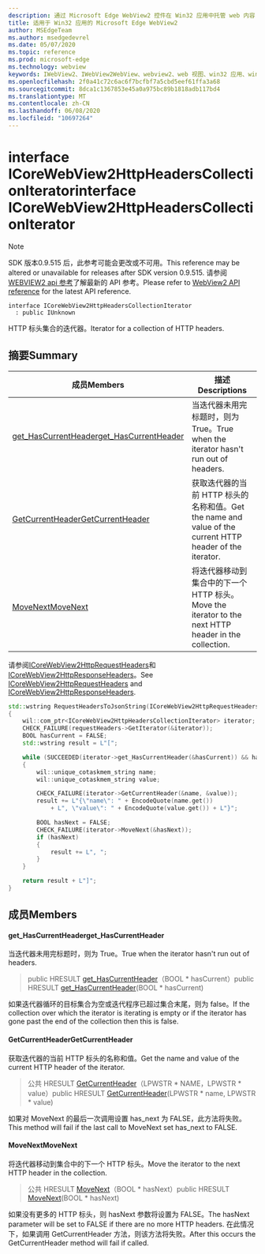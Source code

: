 ```yaml
---
description: 通过 Microsoft Edge WebView2 控件在 Win32 应用中托管 web 内容
title: 适用于 Win32 应用的 Microsoft Edge WebView2
author: MSEdgeTeam
ms.author: msedgedevrel
ms.date: 05/07/2020
ms.topic: reference
ms.prod: microsoft-edge
ms.technology: webview
keywords: IWebView2、IWebView2WebView、webview2、web 视图、win32 应用、win32、edge、ICoreWebView2、ICoreWebView2Controller、浏览器控件、边缘 html
ms.openlocfilehash: 2f0a41c72c6ac6f7bcfbf7a5cbd5eef61ffa3a68
ms.sourcegitcommit: 8dca1c1367853e45a0a975bc89b1818adb117bd4
ms.translationtype: MT
ms.contentlocale: zh-CN
ms.lasthandoff: 06/08/2020
ms.locfileid: "10697264"
---
```

# <span data-ttu-id="7736b-104">interface ICoreWebView2HttpHeadersCollectionIterator</span><span class="sxs-lookup"><span data-stu-id="7736b-104">interface ICoreWebView2HttpHeadersCollectionIterator</span></span> 

> [!NOTE]
> <span data-ttu-id="7736b-105">SDK 版本0.9.515 后，此参考可能会更改或不可用。</span><span class="sxs-lookup"><span data-stu-id="7736b-105">This reference may be altered or unavailable for releases after SDK version 0.9.515.</span></span> <span data-ttu-id="7736b-106">请参阅[WEBVIEW2 api 参考](../../../webview2-api-reference.md)了解最新的 API 参考。</span><span class="sxs-lookup"><span data-stu-id="7736b-106">Please refer to [WebView2 API reference](../../../webview2-api-reference.md) for the latest API reference.</span></span>

```
interface ICoreWebView2HttpHeadersCollectionIterator
  : public IUnknown
```

<span data-ttu-id="7736b-107">HTTP 标头集合的迭代器。</span><span class="sxs-lookup"><span data-stu-id="7736b-107">Iterator for a collection of HTTP headers.</span></span>

## <span data-ttu-id="7736b-108">摘要</span><span class="sxs-lookup"><span data-stu-id="7736b-108">Summary</span></span>

 <span data-ttu-id="7736b-109">成员</span><span class="sxs-lookup"><span data-stu-id="7736b-109">Members</span></span>                        | <span data-ttu-id="7736b-110">描述</span><span class="sxs-lookup"><span data-stu-id="7736b-110">Descriptions</span></span>
--------------------------------|---------------------------------------------
[<span data-ttu-id="7736b-111">get_HasCurrentHeader</span><span class="sxs-lookup"><span data-stu-id="7736b-111">get_HasCurrentHeader</span></span>](#get_hascurrentheader) | <span data-ttu-id="7736b-112">当迭代器未用完标题时，则为 True。</span><span class="sxs-lookup"><span data-stu-id="7736b-112">True when the iterator hasn't run out of headers.</span></span>
[<span data-ttu-id="7736b-113">GetCurrentHeader</span><span class="sxs-lookup"><span data-stu-id="7736b-113">GetCurrentHeader</span></span>](#getcurrentheader) | <span data-ttu-id="7736b-114">获取迭代器的当前 HTTP 标头的名称和值。</span><span class="sxs-lookup"><span data-stu-id="7736b-114">Get the name and value of the current HTTP header of the iterator.</span></span>
[<span data-ttu-id="7736b-115">MoveNext</span><span class="sxs-lookup"><span data-stu-id="7736b-115">MoveNext</span></span>](#movenext) | <span data-ttu-id="7736b-116">将迭代器移动到集合中的下一个 HTTP 标头。</span><span class="sxs-lookup"><span data-stu-id="7736b-116">Move the iterator to the next HTTP header in the collection.</span></span>

<span data-ttu-id="7736b-117">请参阅[ICoreWebView2HttpRequestHeaders](icorewebview2httprequestheaders.md)和[ICoreWebView2HttpResponseHeaders](icorewebview2httpresponseheaders.md)。</span><span class="sxs-lookup"><span data-stu-id="7736b-117">See [ICoreWebView2HttpRequestHeaders](icorewebview2httprequestheaders.md) and [ICoreWebView2HttpResponseHeaders](icorewebview2httpresponseheaders.md).</span></span> 
```cpp
std::wstring RequestHeadersToJsonString(ICoreWebView2HttpRequestHeaders* requestHeaders)
{
    wil::com_ptr<ICoreWebView2HttpHeadersCollectionIterator> iterator;
    CHECK_FAILURE(requestHeaders->GetIterator(&iterator));
    BOOL hasCurrent = FALSE;
    std::wstring result = L"[";

    while (SUCCEEDED(iterator->get_HasCurrentHeader(&hasCurrent)) && hasCurrent)
    {
        wil::unique_cotaskmem_string name;
        wil::unique_cotaskmem_string value;

        CHECK_FAILURE(iterator->GetCurrentHeader(&name, &value));
        result += L"{\"name\": " + EncodeQuote(name.get())
            + L", \"value\": " + EncodeQuote(value.get()) + L"}";

        BOOL hasNext = FALSE;
        CHECK_FAILURE(iterator->MoveNext(&hasNext));
        if (hasNext)
        {
            result += L", ";
        }
    }

    return result + L"]";
}
```

## <span data-ttu-id="7736b-118">成员</span><span class="sxs-lookup"><span data-stu-id="7736b-118">Members</span></span>

#### <span data-ttu-id="7736b-119">get_HasCurrentHeader</span><span class="sxs-lookup"><span data-stu-id="7736b-119">get_HasCurrentHeader</span></span> 

<span data-ttu-id="7736b-120">当迭代器未用完标题时，则为 True。</span><span class="sxs-lookup"><span data-stu-id="7736b-120">True when the iterator hasn't run out of headers.</span></span>

> <span data-ttu-id="7736b-121">public HRESULT [get_HasCurrentHeader](#get_hascurrentheader)（BOOL \* hasCurrent）</span><span class="sxs-lookup"><span data-stu-id="7736b-121">public HRESULT [get_HasCurrentHeader](#get_hascurrentheader)(BOOL \* hasCurrent)</span></span>

<span data-ttu-id="7736b-122">如果迭代器循环的目标集合为空或迭代程序已超过集合末尾，则为 false。</span><span class="sxs-lookup"><span data-stu-id="7736b-122">If the collection over which the iterator is iterating is empty or if the iterator has gone past the end of the collection then this is false.</span></span>

#### <span data-ttu-id="7736b-123">GetCurrentHeader</span><span class="sxs-lookup"><span data-stu-id="7736b-123">GetCurrentHeader</span></span> 

<span data-ttu-id="7736b-124">获取迭代器的当前 HTTP 标头的名称和值。</span><span class="sxs-lookup"><span data-stu-id="7736b-124">Get the name and value of the current HTTP header of the iterator.</span></span>

> <span data-ttu-id="7736b-125">公共 HRESULT [GetCurrentHeader](#getcurrentheader)（LPWSTR \* NAME，LPWSTR \* value）</span><span class="sxs-lookup"><span data-stu-id="7736b-125">public HRESULT [GetCurrentHeader](#getcurrentheader)(LPWSTR \* name, LPWSTR \* value)</span></span>

<span data-ttu-id="7736b-126">如果对 MoveNext 的最后一次调用设置 has_next 为 FALSE，此方法将失败。</span><span class="sxs-lookup"><span data-stu-id="7736b-126">This method will fail if the last call to MoveNext set has_next to FALSE.</span></span>

#### <span data-ttu-id="7736b-127">MoveNext</span><span class="sxs-lookup"><span data-stu-id="7736b-127">MoveNext</span></span> 

<span data-ttu-id="7736b-128">将迭代器移动到集合中的下一个 HTTP 标头。</span><span class="sxs-lookup"><span data-stu-id="7736b-128">Move the iterator to the next HTTP header in the collection.</span></span>

> <span data-ttu-id="7736b-129">公共 HRESULT [MoveNext](#movenext)（BOOL \* hasNext）</span><span class="sxs-lookup"><span data-stu-id="7736b-129">public HRESULT [MoveNext](#movenext)(BOOL \* hasNext)</span></span>

<span data-ttu-id="7736b-130">如果没有更多的 HTTP 标头，则 hasNext 参数将设置为 FALSE。</span><span class="sxs-lookup"><span data-stu-id="7736b-130">The hasNext parameter will be set to FALSE if there are no more HTTP headers.</span></span> <span data-ttu-id="7736b-131">在此情况下，如果调用 GetCurrentHeader 方法，则该方法将失败。</span><span class="sxs-lookup"><span data-stu-id="7736b-131">After this occurs the GetCurrentHeader method will fail if called.</span></span>

